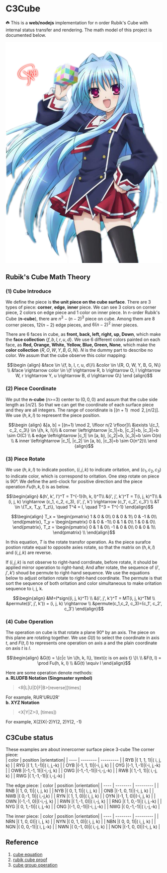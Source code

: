 # C3Cube

☘️ This is a **web/nodejs** implementation for n order Rubik's Cube with internal status transfer and rendering. The math model of this project is documented below.  

![c3cube](screenshot/c3cube.png)

## Rubik's Cube Math Theory  

### (1) Cube Introduce  

We define the piece is **the unit piece on the cube surface**. There are 3 types of piece: **corner**, **edge**, **inner** piece.  We can see 3 colors on corner piece, 2 colors on edge piece and 1 color on inner piece. In n-order Rubik's Cube (**n-cube**), there are $n^3-(n-2)^3$ piece on cube. Among them are $8$ corner pieces, $12(n-2)$ edge pieces, and $6(n-2)^2$ inner pieces.  

There are 6 faces in cube, as **front, back, left, right, up, Down**, which make the **face collection** $\{f, b, l, r, u, d\}$. We use 6 different colors painted on each face, as **Red, Orange, White, Yellow, Blue, Green, None**, which make the **color collection** $\{R,O,W,Y,B,G,N\}$. $N$ is the dummy part to describe no color.  We assum that the cube observe this color mapping:  

```math
\begin {align}
&face \in \{f, b, l, r, u, d\}\\
&color \in \{R, O, W, Y, B, G, N\} \\
&face \rightarrow color \in 
\{f \rightarrow R, b \rightarrow O, l \rightarrow W, r \rightarrow Y, u \rightarrow B, d \rightarrow G\}
\end {align}
```

### (2) Piece Coordinate  

We put the **n-cube** (n>=3) center to $(0, 0, 0)$ and assum that the cube side length as $\lceil n/2 \rceil$. So that we can get the coordinate of each surface piece and they are all integers. The range of cooridinate is $[(n+1) \mod 2, \lfloor n/2 \rfloor]$. We use $(h, k, l)$ to represent the piece position.  

```math
\begin {align}
&[a, b] = [(n+1) \mod 2, \lfloor n/2 \rfloor]\\
&\exists \{c_1, c_2, c_3\} \in \{h, k, l\}\\
& corner \leftrightarrow |c_1|=b, |c_2|=b, |c_3|=b \sim O(C) \\
& edge \leftrightarrow |c_1| \in [a, b), |c_2|=b, |c_3|=b \sim O(n) \\
& inner \leftrightarrow |c_1|, |c_2| \in [a, b), |c_3|=b \sim O(n^2)\\
\end {align}
```

### (3) Piece Rotate  

We use $(h, k, l)$ to indicate postion, $(i, j, k)$ to indicate oritation, and $(c_1, c_2, c_3)$ to indicate color, which is correspond to oritation. One step rotate on piece is 90°. We define the anti-clock for positive direction and the piece operation $Fu(h, k, l)$ is as below.  

```math
\begin{align}
&(h', k', l')^T = T^{-1}(h, k, l)^T\\
&(i', j', k')^T = T(i, j, k)^T\\
&(i, j, k) \rightarrow (c_1, c_2, c_3), (i', j', k') \rightarrow (c_1', c_2', c_3') \\
&T \in \{T_x, T_y, T_z\}, \quad T^4 = I, \quad T^3 = T^{-1}
\end{align}
```

```math
\begin{align}
T_x = \begin{pmatrix}
1 & 0 & 0\\
0 & 0 & 1\\
0 & -1 & 0\\
\end{pmatrix}, 

T_y = \begin{pmatrix}
0 & 0 & -1\\
0 & 1 & 0\\
1 & 0 & 0\\
\end{pmatrix}, 

T_z = \begin{pmatrix}
0 & 1 & 0\\
-1 & 0 & 0\\
0 & 0 & 1\\
\end{pmatrix} \\
\end{align}
```

In this equation,  $T$ is the rotate transfor operation.  As the piece surafce postion rotate equal to opposite axies rotate, so that the matrix on $(h, k, l)$ and $(i, j, k)$ are reverse.  

If $(i, j, k)$ is not observe to right-hand corrdinate, before rotate, it should be applied mirror operation to right-hand; And after rotate,  the sequence of $(i', j', k')$ shoud be permute to right-hand sequence. We use the equations below to adjust oritation rotate to right-hand coordinate. The permute is that sort the sequence of both oritation and color simultaneous to make oritation sequence to i, j, k.  

```math
\begin{align}
&M=I*sign((i, j, k)^T) \\
&(i', j', k')^T = MT(i, j, k)^TM \\
&permute((i', j', k')) = (i, j, k) \rightarrow \\
&permute(c_1,c_2, c_3)=(c_1', c_2', c_3')
\end{align}
```

### (4) Cube Operation  

The operation on cube is that rotate a plane 90° by an axis. The piece on this plane are rotating together. We use $G(t)$ to select the coordinate in axis $t$, and $F(t, l)$ to represents one operation on axis a and the plain coordinate on axis $t$ is $l$.  

```math
\begin{align}
&G(t) = \{c|c \in \{h, k, l\}, \text{c is on axis t} \}\ \\
&F(t, l) = \prod Fu(h, k, l) \\
&G(t) \equiv l
\end{align}
```

Here are some operation denote methods:  
**a. RLUDFB Notation (Singmaster symbol)**
   > \<R|L|U|D|F|B>\[reverse][times]

   For example, RUR'URU2R'  
**b. XYZ Notation**
  > \<X|Y|Z>(I, [times])
  
  For example, X(2)X(-2)Y(2, 2)Y(2, -1)

## C3Cube status

These examples are about innercorner surface piece 3-cube
The corner piece:  
| color | position |orientation|
| ----  | -------- | --------- |
|  RYB  |( 1, 1, 1)|( i, j, k) |
|  RYG  |( 1, 1,-1)|( i, j,-k) |
|  OYB  |(-1, 1, 1)|(-i, j, k) |
|  OYG  |(-1, 1,-1)|(-i, j,-k) |
|  OWB  |(-1,-1, 1)|(-i,-j, k) |
|  OWG  |(-1,-1,-1)|(-i,-j,-k) |
|  RWB  |( 1,-1, 1)|( i,-j, k) |
|  RWG  |( 1,-1,-1)|( i,-j,-k) |

The edge piece:
| color | position |orientation|
| ----  | -------- | --------- |
|  RNB  |( 1, 0, 1)|( i, j, k) |
|  NYB  |( 0, 1, 1)|( i, j, k) |
|  ONB  |(-1, 0, 1)|(-i, j, k) |
|  NWB  |( 0,-1, 1)|( i,-j,k) |
|  RYN  |( 1, 1, 0)|( i, j, k) |
|  OYN  |(-1, 1, 0)|(-i, j, k) |
|  OWN  |(-1,-1, 0)|(-i,-j, k) |
|  RWN  |( 1,-1, 0)|( i,-j, k) |
|  RNG  |( 1, 0,-1)|( i, j,-k) |
|  NYG  |( 0, 1,-1)|( i, j,-k) |
|  ONG  |(-1, 0,-1)|(-i, j,-k) |
|  NWG  |( 0,-1,-1)|( i,-j,-k) |

The inner piece:
| color | position |orientation|
| ----  | -------- | --------- |
|  NRN  |( 1, 0, 0)|( i, j, k) |
|  NYN  |( 0, 1, 0)|( i, j, k) |
|  NBN  |( 0, 0, 1)|( i, j, k) |
|  NGN  |( 0, 0,-1)|( i, j,-k) |
|  NWN  |( 0,-1, 0)|( i,-j, k) |
|  NON  |(-1, 0, 0)|(-i, j, k) |

## Reference  

1. [cube equation](https://www.bilibili.com/video/BV1N44y1H7aJ)
2. [rubik cube proof](http://www.geometer.org/rubik/group.pdf)
3. [cube group operation](https://www.toutiao.com/answer/6753547890284560647)  
